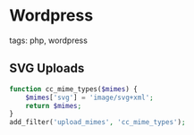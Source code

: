 # Wordpress

tags: php, wordpress

## SVG Uploads

```php
function cc_mime_types($mimes) {
    $mimes['svg'] = 'image/svg+xml';
    return $mimes;
}
add_filter('upload_mimes', 'cc_mime_types');
```
